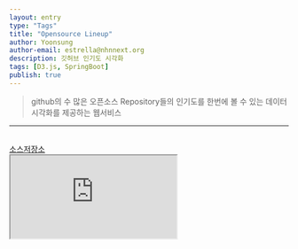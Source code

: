 ```yaml
---
layout: entry
type: "Tags"
title: "Opensource Lineup"
author: Yoonsung
author-email: estrella@nhnnext.org
description: 깃허브 인기도 시각화
tags: [D3.js, SpringBoot]
publish: true
---
```


> github의 수 많은 오픈소스 Repository들의 인기도를 한번에 볼 수 있는 데이터 시각화를 제공하는 웹서비스

***

<br/>
<a href="https://github.com/YoonSung/LibraryPopularityVisualization">소스저장소</a>
<div class="youtube">
	<iframe src="http://www.youtube.com/embed/F0Ut4B_lKg4?autoplay=1" class="video"></iframe>	
</div>